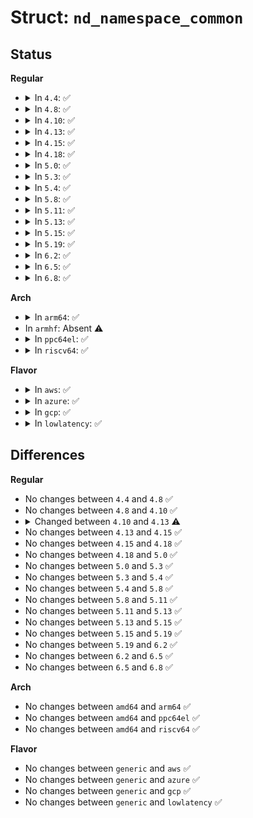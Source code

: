 # Struct: <code>nd_namespace_common</code>

## Status
<b>Regular</b>
<ul>
<li>
<details>
<summary>In <code>4.4</code>: ✅</summary>

```c
struct nd_namespace_common {
    int force_raw;
    struct device dev;
    struct device *claim;
    int (*rw_bytes)(struct nd_namespace_common *, resource_size_t, void *, size_t, int);
};
```
</details>
</li>
<li>
<details>
<summary>In <code>4.8</code>: ✅</summary>

```c
struct nd_namespace_common {
    int force_raw;
    struct device dev;
    struct device *claim;
    int (*rw_bytes)(struct nd_namespace_common *, resource_size_t, void *, size_t, int);
};
```
</details>
</li>
<li>
<details>
<summary>In <code>4.10</code>: ✅</summary>

```c
struct nd_namespace_common {
    int force_raw;
    struct device dev;
    struct device *claim;
    int (*rw_bytes)(struct nd_namespace_common *, resource_size_t, void *, size_t, int);
};
```
</details>
</li>
<li>
<details>
<summary>In <code>4.13</code>: ✅</summary>

```c
struct nd_namespace_common {
    int force_raw;
    struct device dev;
    struct device *claim;
    enum nvdimm_claim_class claim_class;
    int (*rw_bytes)(struct nd_namespace_common *, resource_size_t, void *, size_t, int, long unsigned int);
};
```
</details>
</li>
<li>
<details>
<summary>In <code>4.15</code>: ✅</summary>

```c
struct nd_namespace_common {
    int force_raw;
    struct device dev;
    struct device *claim;
    enum nvdimm_claim_class claim_class;
    int (*rw_bytes)(struct nd_namespace_common *, resource_size_t, void *, size_t, int, long unsigned int);
};
```
</details>
</li>
<li>
<details>
<summary>In <code>4.18</code>: ✅</summary>

```c
struct nd_namespace_common {
    int force_raw;
    struct device dev;
    struct device *claim;
    enum nvdimm_claim_class claim_class;
    int (*rw_bytes)(struct nd_namespace_common *, resource_size_t, void *, size_t, int, long unsigned int);
};
```
</details>
</li>
<li>
<details>
<summary>In <code>5.0</code>: ✅</summary>

```c
struct nd_namespace_common {
    int force_raw;
    struct device dev;
    struct device *claim;
    enum nvdimm_claim_class claim_class;
    int (*rw_bytes)(struct nd_namespace_common *, resource_size_t, void *, size_t, int, long unsigned int);
};
```
</details>
</li>
<li>
<details>
<summary>In <code>5.3</code>: ✅</summary>

```c
struct nd_namespace_common {
    int force_raw;
    struct device dev;
    struct device *claim;
    enum nvdimm_claim_class claim_class;
    int (*rw_bytes)(struct nd_namespace_common *, resource_size_t, void *, size_t, int, long unsigned int);
};
```
</details>
</li>
<li>
<details>
<summary>In <code>5.4</code>: ✅</summary>

```c
struct nd_namespace_common {
    int force_raw;
    struct device dev;
    struct device *claim;
    enum nvdimm_claim_class claim_class;
    int (*rw_bytes)(struct nd_namespace_common *, resource_size_t, void *, size_t, int, long unsigned int);
};
```
</details>
</li>
<li>
<details>
<summary>In <code>5.8</code>: ✅</summary>

```c
struct nd_namespace_common {
    int force_raw;
    struct device dev;
    struct device *claim;
    enum nvdimm_claim_class claim_class;
    int (*rw_bytes)(struct nd_namespace_common *, resource_size_t, void *, size_t, int, long unsigned int);
};
```
</details>
</li>
<li>
<details>
<summary>In <code>5.11</code>: ✅</summary>

```c
struct nd_namespace_common {
    int force_raw;
    struct device dev;
    struct device *claim;
    enum nvdimm_claim_class claim_class;
    int (*rw_bytes)(struct nd_namespace_common *, resource_size_t, void *, size_t, int, long unsigned int);
};
```
</details>
</li>
<li>
<details>
<summary>In <code>5.13</code>: ✅</summary>

```c
struct nd_namespace_common {
    int force_raw;
    struct device dev;
    struct device *claim;
    enum nvdimm_claim_class claim_class;
    int (*rw_bytes)(struct nd_namespace_common *, resource_size_t, void *, size_t, int, long unsigned int);
};
```
</details>
</li>
<li>
<details>
<summary>In <code>5.15</code>: ✅</summary>

```c
struct nd_namespace_common {
    int force_raw;
    struct device dev;
    struct device *claim;
    enum nvdimm_claim_class claim_class;
    int (*rw_bytes)(struct nd_namespace_common *, resource_size_t, void *, size_t, int, long unsigned int);
};
```
</details>
</li>
<li>
<details>
<summary>In <code>5.19</code>: ✅</summary>

```c
struct nd_namespace_common {
    int force_raw;
    struct device dev;
    struct device *claim;
    enum nvdimm_claim_class claim_class;
    int (*rw_bytes)(struct nd_namespace_common *, resource_size_t, void *, size_t, int, long unsigned int);
};
```
</details>
</li>
<li>
<details>
<summary>In <code>6.2</code>: ✅</summary>

```c
struct nd_namespace_common {
    int force_raw;
    struct device dev;
    struct device *claim;
    enum nvdimm_claim_class claim_class;
    int (*rw_bytes)(struct nd_namespace_common *, resource_size_t, void *, size_t, int, long unsigned int);
};
```
</details>
</li>
<li>
<details>
<summary>In <code>6.5</code>: ✅</summary>

```c
struct nd_namespace_common {
    int force_raw;
    struct device dev;
    struct device *claim;
    enum nvdimm_claim_class claim_class;
    int (*rw_bytes)(struct nd_namespace_common *, resource_size_t, void *, size_t, int, long unsigned int);
};
```
</details>
</li>
<li>
<details>
<summary>In <code>6.8</code>: ✅</summary>

```c
struct nd_namespace_common {
    int force_raw;
    struct device dev;
    struct device *claim;
    enum nvdimm_claim_class claim_class;
    int (*rw_bytes)(struct nd_namespace_common *, resource_size_t, void *, size_t, int, long unsigned int);
};
```
</details>
</li>
</ul>
<b>Arch</b>
<ul>
<li>
<details>
<summary>In <code>arm64</code>: ✅</summary>

```c
struct nd_namespace_common {
    int force_raw;
    struct device dev;
    struct device *claim;
    enum nvdimm_claim_class claim_class;
    int (*rw_bytes)(struct nd_namespace_common *, resource_size_t, void *, size_t, int, long unsigned int);
};
```
</details>
</li>
<li>
In <code>armhf</code>: Absent ⚠️
</li>
<li>
<details>
<summary>In <code>ppc64el</code>: ✅</summary>

```c
struct nd_namespace_common {
    int force_raw;
    struct device dev;
    struct device *claim;
    enum nvdimm_claim_class claim_class;
    int (*rw_bytes)(struct nd_namespace_common *, resource_size_t, void *, size_t, int, long unsigned int);
};
```
</details>
</li>
<li>
<details>
<summary>In <code>riscv64</code>: ✅</summary>

```c
struct nd_namespace_common {
    int force_raw;
    struct device dev;
    struct device *claim;
    enum nvdimm_claim_class claim_class;
    int (*rw_bytes)(struct nd_namespace_common *, resource_size_t, void *, size_t, int, long unsigned int);
};
```
</details>
</li>
</ul>
<b>Flavor</b>
<ul>
<li>
<details>
<summary>In <code>aws</code>: ✅</summary>

```c
struct nd_namespace_common {
    int force_raw;
    struct device dev;
    struct device *claim;
    enum nvdimm_claim_class claim_class;
    int (*rw_bytes)(struct nd_namespace_common *, resource_size_t, void *, size_t, int, long unsigned int);
};
```
</details>
</li>
<li>
<details>
<summary>In <code>azure</code>: ✅</summary>

```c
struct nd_namespace_common {
    int force_raw;
    struct device dev;
    struct device *claim;
    enum nvdimm_claim_class claim_class;
    int (*rw_bytes)(struct nd_namespace_common *, resource_size_t, void *, size_t, int, long unsigned int);
};
```
</details>
</li>
<li>
<details>
<summary>In <code>gcp</code>: ✅</summary>

```c
struct nd_namespace_common {
    int force_raw;
    struct device dev;
    struct device *claim;
    enum nvdimm_claim_class claim_class;
    int (*rw_bytes)(struct nd_namespace_common *, resource_size_t, void *, size_t, int, long unsigned int);
};
```
</details>
</li>
<li>
<details>
<summary>In <code>lowlatency</code>: ✅</summary>

```c
struct nd_namespace_common {
    int force_raw;
    struct device dev;
    struct device *claim;
    enum nvdimm_claim_class claim_class;
    int (*rw_bytes)(struct nd_namespace_common *, resource_size_t, void *, size_t, int, long unsigned int);
};
```
</details>
</li>
</ul>

## Differences
<b>Regular</b>
<ul>
<li>
No changes between <code>4.4</code> and <code>4.8</code> ✅
</li>
<li>
No changes between <code>4.8</code> and <code>4.10</code> ✅
</li>
<li>
<details>
<summary>Changed between <code>4.10</code> and <code>4.13</code> ⚠️</summary>
<ul>
<li>
<b>Field added. </b>
<code>enum nvdimm_claim_class claim_class</code>
</li>
<li>
<b>Field type changed. </b>
<code>int (*rw_bytes)(struct nd_namespace_common *, resource_size_t, void *, size_t, int)</code> ➡️ <code>int (*rw_bytes)(struct nd_namespace_common *, resource_size_t, void *, size_t, int, long unsigned int)</code>
</li>
</ul>
</details>
</li>
<li>
No changes between <code>4.13</code> and <code>4.15</code> ✅
</li>
<li>
No changes between <code>4.15</code> and <code>4.18</code> ✅
</li>
<li>
No changes between <code>4.18</code> and <code>5.0</code> ✅
</li>
<li>
No changes between <code>5.0</code> and <code>5.3</code> ✅
</li>
<li>
No changes between <code>5.3</code> and <code>5.4</code> ✅
</li>
<li>
No changes between <code>5.4</code> and <code>5.8</code> ✅
</li>
<li>
No changes between <code>5.8</code> and <code>5.11</code> ✅
</li>
<li>
No changes between <code>5.11</code> and <code>5.13</code> ✅
</li>
<li>
No changes between <code>5.13</code> and <code>5.15</code> ✅
</li>
<li>
No changes between <code>5.15</code> and <code>5.19</code> ✅
</li>
<li>
No changes between <code>5.19</code> and <code>6.2</code> ✅
</li>
<li>
No changes between <code>6.2</code> and <code>6.5</code> ✅
</li>
<li>
No changes between <code>6.5</code> and <code>6.8</code> ✅
</li>
</ul>
<b>Arch</b>
<ul>
<li>
No changes between <code>amd64</code> and <code>arm64</code> ✅
</li>
<li>
No changes between <code>amd64</code> and <code>ppc64el</code> ✅
</li>
<li>
No changes between <code>amd64</code> and <code>riscv64</code> ✅
</li>
</ul>
<b>Flavor</b>
<ul>
<li>
No changes between <code>generic</code> and <code>aws</code> ✅
</li>
<li>
No changes between <code>generic</code> and <code>azure</code> ✅
</li>
<li>
No changes between <code>generic</code> and <code>gcp</code> ✅
</li>
<li>
No changes between <code>generic</code> and <code>lowlatency</code> ✅
</li>
</ul>

